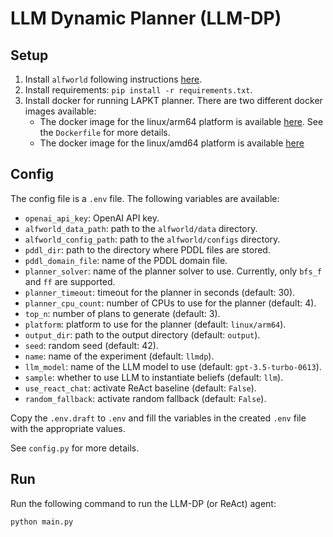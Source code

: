 # LLM Dynamic Planner (LLM-DP)

## Setup

1. Install ``alfworld`` following instructions [here](https://github.com/alfworld/alfworld).
2. Install requirements: ``pip install -r requirements.txt``.
3. Install docker for running LAPKT planner. There are two different docker images available:
   - The docker image for the linux/arm64 platform is available [here](<https://hub.docker.com/repository/docker/gautierdag/lapkt-arm/general>). See the `Dockerfile` for more details.
   - The docker image for the linux/amd64 platform is available [here](<https://hub.docker.com/r/lapkt/lapkt-public>)

## Config

The config file is a ``.env`` file. The following variables are available:

- ``openai_api_key``: OpenAI API key.
- ``alfworld_data_path``: path to the ``alfworld/data`` directory.
- ``alfworld_config_path``: path to the ``alfworld/configs`` directory.
- ``pddl_dir``: path to the directory where PDDL files are stored.
- ``pddl_domain_file``: name of the PDDL domain file.
- ``planner_solver``: name of the planner solver to use. Currently, only ``bfs_f`` and ``ff`` are supported.
- ``planner_timeout``: timeout for the planner in seconds (default: 30).
- ``planner_cpu_count``: number of CPUs to use for the planner (default: 4).
- ``top_n``: number of plans to generate (default: 3).
- ``platform``: platform to use for the planner (default: ``linux/arm64``).
- ``output_dir``: path to the output directory (default: ``output``).
- ``seed``: random seed (default: 42).
- ``name``: name of the experiment (default: ``llmdp``).
- ``llm_model``: name of the LLM model to use (default: ``gpt-3.5-turbo-0613``).
- ``sample``: whether to use LLM to instantiate beliefs (default: ``llm``).
- ``use_react_chat``: activate ReAct baseline (default: ``False``).
- ``random_fallback``: activate random fallback (default: ``False``).

Copy the ``.env.draft`` to ``.env`` and fill the variables in the created ``.env`` file with the appropriate values.

See `config.py` for more details.

## Run

Run the following command to run the LLM-DP (or ReAct) agent:

```bash
python main.py
```
